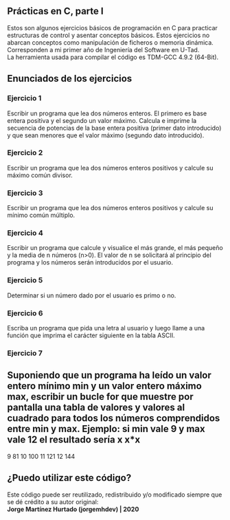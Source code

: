 ## Prácticas en C, parte I
Estos son algunos ejercicios básicos de programación en C para practicar estructuras de control y asentar conceptos básicos. Estos ejercicios no abarcan conceptos como manipulación de ficheros o memoria dinámica. Corresponden a mi primer año de Ingeniería del Software en U-Tad.<br> 
La herramienta usada para compilar el código es TDM-GCC 4.9.2 (64-Bit).

## Enunciados de los ejercicios
### Ejercicio 1
Escribir un programa que lea dos números enteros. El primero es base entera positiva y el segundo un valor máximo. Calcula e imprime la secuencia de potencias de la base entera positiva (primer dato introducido) y que sean menores que el valor máximo (segundo dato introducido).

### Ejercicio 2
Escribir un programa que lea dos números enteros positivos y calcule su máximo común divisor.

### Ejercicio 3

Escribir un programa que lea dos números enteros positivos y calcule su mínimo común múltiplo.

### Ejercicio 4

Escribir un programa que calcule y visualice el más grande, el más pequeño y la media de n números (n>0). El valor de n se solicitará al principio del programa y los números serán introducidos por el usuario.

### Ejercicio 5

Determinar si un número dado por el usuario es primo o no.

### Ejercicio 6

Escriba un programa que pida una letra al usuario y luego llame a una función que imprima el carácter siguiente en la tabla ASCII.

### Ejercicio 7

Suponiendo que un programa ha leído un valor entero mínimo min y un valor entero máximo max, escribir un bucle for que muestre por pantalla una tabla de valores y valores al cuadrado para todos los números comprendidos entre min y max.
Ejemplo: si min vale 9 y max vale 12 el resultado sería
x     x*x 
----------------
9     81
10    100
11    121
12    144

## ¿Puedo utilizar este código?
Este código puede ser reutilizado, redistribuido y/o modificado siempre que se dé crédito a su autor original:<br>
<b>Jorge Martínez Hurtado (jorgemhdev) | 2020</b>
